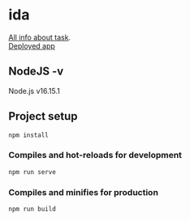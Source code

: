 # ida
[All info about task](https://www.figma.com/file/kIuVw6nSk218pi9iE98iq5/Junior-frontend-developer-test).  
[Deployed app](https://vicecitydeluxe.github.io/ida/) 
## NodeJS -v
Node.js v16.15.1
## Project setup
```
npm install
```

### Compiles and hot-reloads for development
```
npm run serve
```

### Compiles and minifies for production
```
npm run build
